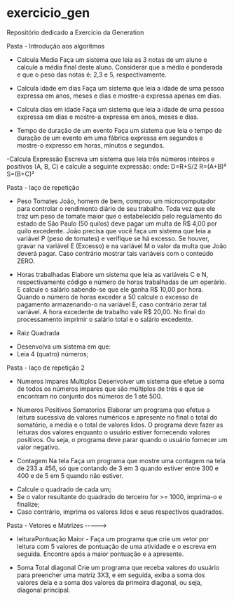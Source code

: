 # exercicio_gen
Repositório dedicado a Exercício da Generation 

Pasta - Introdução aos algoritmos

- Calcula Media
Faça um sistema que leia as 3 notas de um aluno e calcule a média final deste
aluno. Considerar que a média é ponderada e que o peso das notas é: 2,3 e 5,
respectivamente.

- Calcula idade em dias 
Faça um sistema que leia a idade de uma pessoa expressa em anos, meses e
dias e mostre-a expressa apenas em dias.

- Calcula dias em idade 
Faça um sistema que leia a idade de uma pessoa expressa em dias e mostre-a
expressa em anos, meses e dias.

- Tempo de duração de um evento
Faça um sistema que leia o tempo de duração de um evento em uma fábrica
expressa em segundos e mostre-o expresso em horas, minutos e segundos.

-Calcula Expressão
 Escreva um sistema que leia três números inteiros e positivos (A, B, C) e
 calcule a seguinte expressão:
 onde:
 D=R+S/2
 R=(A+B)²
 S=(B+C)²

Pasta - laço de repetição

- Peso Tomates
João, homem de bem, comprou um microcomputador para controlar o rendimento diário
de seu trabalho. Toda vez que ele traz um peso de tomate maior que o estabelecido pelo
regulamento do estado de São Paulo (50 quilos) deve pagar um multa de R$ 4,00 por quilo
excedente. João precisa que você faça um sistema que leia a variável P (peso de tomates) e
verifique se há excesso. Se houver, gravar na variável E (Excesso) e na variável M o valor
da multa que João deverá pagar. Caso contrário mostrar tais variáveis com o conteúdo
ZERO.

- Horas trabalhadas
Elabore um sistema que leia as variáveis C e N, respectivamente código e número de
horas trabalhadas de um operário. E calcule o salário sabendo-se que ele ganha R$ 10,00
por hora. Quando o número de horas exceder a 50 calcule o excesso de pagamento
armazenando-o na variável E, caso contrário zerar tal variável. A hora excedente de
trabalho vale R$ 20,00. No final do processamento imprimir o salário total e o salário
excedente.

- Raiz Quadrada 
* Desenvolva um sistema em que:
* Leia 4 (quatro) números;


Pasta - laço de repetição 2

- Numeros Impares Multiplos 
Desenvolver um sistema que efetue a soma de todos os números ímpares que são
múltiplos de três e que se encontram no conjunto dos números de 1 até 500.

- Numeros Positivos Somatorios 
Elaborar um programa que efetue a leitura sucessiva de valores numéricos e
apresente no final o total do somatório, a média e o total de valores lidos. O programa
deve fazer as leituras dos valores enquanto o usuário estiver fornecendo valores
positivos. Ou seja, o programa deve parar quando o usuário fornecer um valor
negativo.

- Contagem Na tela 
Faça um programa que mostre uma contagem na tela de 233 a 456, só que
contando de 3 em 3 quando estiver entre 300 e 400 e de 5 em 5 quando não estiver.
* Calcule o quadrado de cada um;
* Se o valor resultante do quadrado do terceiro for &gt;= 1000, imprima-o e finalize;
* Caso contrário, imprima os valores lidos e seus respectivos quadrados.

Pasta - Vetores e Matrizes ----->

- leituraPontuação Maior -
 Faça um programa que crie um vetor por leitura com 5 valores de pontuação de uma
atividade e o escreva em seguida. Encontre após a maior pontuação e a apresente.

- Soma Total diagonal 
Crie um programa que receba valores do usuário para preencher uma matriz 3X3, e
em seguida, exiba a soma dos valores dela e a soma dos valores da primeira
diagonal, ou seja, diagonal principal.